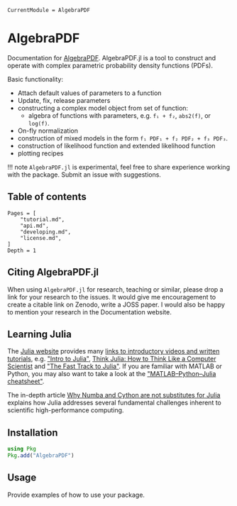 ```@meta
CurrentModule = AlgebraPDF
```

# AlgebraPDF

Documentation for [AlgebraPDF](https://github.com/mmikhasenko/AlgebraPDF.jl). AlgebraPDF.jl is a tool to construct and operate with complex parametric probability density functions (PDFs).

Basic functionality:

* Attach default values of parameters to a function
* Update, fix, release parameters
* constructing a complex model object from set of function:
    * algebra of functions with parameters, e.g. `f₁ + f₂`, `abs2(f)`, or `log(f)`.
* On-fly normalization
* construction of mixed models in the form `f₁ PDF₁ + f₂ PDF₂ + f₃ PDF₃`.
* construction of likelihood function and extended likelihood function
* plotting recipes

!!! note
    `AlgebraPDF.jl` is experimental, feel free to share experience working with the package. Submit an issue with suggestions.

## Table of contents

```@contents
Pages = [
    "tutorial.md",
    "api.md",
    "developing.md",
    "license.md",
]
Depth = 1
```

## Citing AlgebraPDF.jl

When using `AlgebraPDF.jl` for research, teaching or similar,
please drop a link for your research to the issues.
It would give me encouragement to create a citable link on Zenodo, write a JOSS paper. I would also be happy to mention your research in the Documentation website.

## Learning Julia

The [Julia website](https://julialang.org/) provides many [links to introductory videos and written tutorials](https://julialang.org/learning/), e.g. ["Intro to Julia"](https://www.youtube.com/watch?v=fMa1qSg_LxA),
[Think Julia: How to Think Like a Computer Scientist](https://benlauwens.github.io/ThinkJulia.jl/latest/book.html)
and ["The Fast Track to Julia"](https://juliadocs.github.io/Julia-Cheat-Sheet/). If you are familiar with MATLAB or Python, you may also want to take a look at the ["MATLAB–Python–Julia cheatsheet"](https://cheatsheets.quantecon.org/).

The in-depth article [Why Numba and Cython are not substitutes for Julia](http://www.stochasticlifestyle.com/why-numba-and-cython-are-not-substitutes-for-julia/) explains how Julia addresses several fundamental challenges inherent to scientific high-performance computing.

## Installation

```julia
using Pkg
Pkg.add("AlgebraPDF")
```

## Usage

Provide examples of how to use your package.

